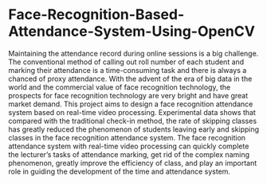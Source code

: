 # Face-Recognition-Based-Attendance-System-Using-OpenCV
Maintaining the attendance record during online sessions is a big challenge. The conventional method of calling out roll number of each student and marking their attendance is a time-consuming task and there is always a chanced of proxy attendance. With the advent of the era of big data in the world and the commercial value of face recognition technology, the prospects for face recognition technology are very bright and have great market demand. This project aims to design a face recognition attendance system based on real-time video processing. Experimental data shows that compared with the traditional check-in method, the rate of skipping classes has greatly reduced the phenomenon of students leaving early and skipping classes in the face recognition attendance system. The face recognition attendance system with real-time video processing can quickly complete the lecturer’s tasks of attendance marking, get rid of the complex naming phenomenon, greatly improve the efficiency of class, and play an important role in guiding the development of the time and attendance system.
